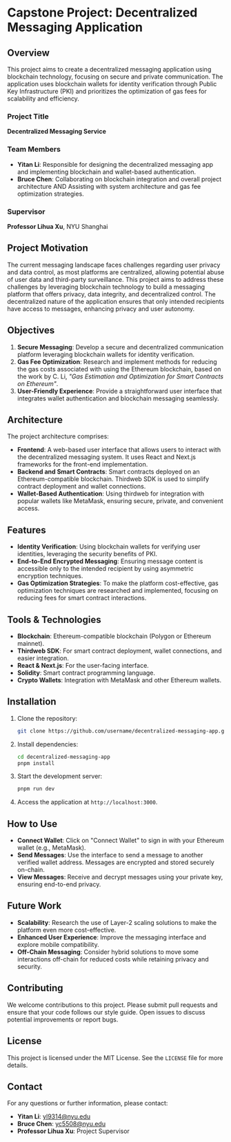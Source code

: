 # Capstone Project: Decentralized Messaging Application

## Overview

This project aims to create a decentralized messaging application using blockchain technology, focusing on secure and private communication. The application uses blockchain wallets for identity verification through Public Key Infrastructure (PKI) and prioritizes the optimization of gas fees for scalability and efficiency.

### Project Title

**Decentralized Messaging Service**

### Team Members

- **Yitan Li**: Responsible for designing the decentralized messaging app and implementing blockchain and wallet-based authentication.
- **Bruce Chen**: Collaborating on blockchain integration and overall project architecture AND Assisting with system architecture and gas fee optimization strategies.

### Supervisor

**Professor Lihua Xu**, NYU Shanghai

## Project Motivation

The current messaging landscape faces challenges regarding user privacy and data control, as most platforms are centralized, allowing potential abuse of user data and third-party surveillance. This project aims to address these challenges by leveraging blockchain technology to build a messaging platform that offers privacy, data integrity, and decentralized control. The decentralized nature of the application ensures that only intended recipients have access to messages, enhancing privacy and user autonomy.

## Objectives

1. **Secure Messaging**: Develop a secure and decentralized communication platform leveraging blockchain wallets for identity verification.
2. **Gas Fee Optimization**: Research and implement methods for reducing the gas costs associated with using the Ethereum blockchain, based on the work by C. Li, _"Gas Estimation and Optimization for Smart Contracts on Ethereum"_.
3. **User-Friendly Experience**: Provide a straightforward user interface that integrates wallet authentication and blockchain messaging seamlessly.

## Architecture

The project architecture comprises:

- **Frontend**: A web-based user interface that allows users to interact with the decentralized messaging system. It uses React and Next.js frameworks for the front-end implementation.
- **Backend and Smart Contracts**: Smart contracts deployed on an Ethereum-compatible blockchain. Thirdweb SDK is used to simplify contract deployment and wallet connections.
- **Wallet-Based Authentication**: Using thirdweb for integration with popular wallets like MetaMask, ensuring secure, private, and convenient access.

## Features

- **Identity Verification**: Using blockchain wallets for verifying user identities, leveraging the security benefits of PKI.
- **End-to-End Encrypted Messaging**: Ensuring message content is accessible only to the intended recipient by using asymmetric encryption techniques.
- **Gas Optimization Strategies**: To make the platform cost-effective, gas optimization techniques are researched and implemented, focusing on reducing fees for smart contract interactions.

## Tools & Technologies

- **Blockchain**: Ethereum-compatible blockchain (Polygon or Ethereum mainnet).
- **Thirdweb SDK**: For smart contract deployment, wallet connections, and easier integration.
- **React & Next.js**: For the user-facing interface.
- **Solidity**: Smart contract programming language.
- **Crypto Wallets**: Integration with MetaMask and other Ethereum wallets.

## Installation

1. Clone the repository:
   ```bash
   git clone https://github.com/username/decentralized-messaging-app.git
   ```
2. Install dependencies:
   ```bash
   cd decentralized-messaging-app
   pnpm install
   ```
3. Start the development server:
   ```bash
   pnpm run dev
   ```
4. Access the application at `http://localhost:3000`.

## How to Use

- **Connect Wallet**: Click on "Connect Wallet" to sign in with your Ethereum wallet (e.g., MetaMask).
- **Send Messages**: Use the interface to send a message to another verified wallet address. Messages are encrypted and stored securely on-chain.
- **View Messages**: Receive and decrypt messages using your private key, ensuring end-to-end privacy.

## Future Work

- **Scalability**: Research the use of Layer-2 scaling solutions to make the platform even more cost-effective.
- **Enhanced User Experience**: Improve the messaging interface and explore mobile compatibility.
- **Off-Chain Messaging**: Consider hybrid solutions to move some interactions off-chain for reduced costs while retaining privacy and security.

## Contributing

We welcome contributions to this project. Please submit pull requests and ensure that your code follows our style guide. Open issues to discuss potential improvements or report bugs.

## License

This project is licensed under the MIT License. See the `LICENSE` file for more details.

## Contact

For any questions or further information, please contact:

- **Yitan Li**: [yl9314@nyu.edu](mailto:y9314@nyu.edu)
- **Bruce Chen**: [yc5508@nyu.edu](mailto:yc5508@nyu.edu)
- **Professor Lihua Xu**: Project Supervisor
